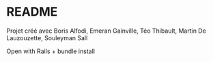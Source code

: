 # README

Projet créé avec Boris Alfodi, Emeran Gainville, Téo Thibault, Martin De Lauzouzette, Souleyman Sall

Open with Rails + bundle install
